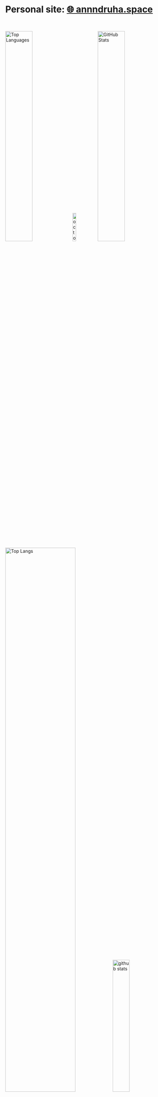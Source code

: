 # Personal site: [🌐 annndruha.space](https://annndruha.space)
<br>
<p align="left">
  <img alt="Top Languages" width=41% src="http://github-profile-summary-cards.vercel.app/api/cards/repos-per-language?username=annndruha&theme=default" />
  <img alt="octocat" width=15% src="https://user-images.githubusercontent.com/5713670/87202985-820dcb80-c2b6-11ea-9f56-7ec461c497c3.gif"/>
  <img alt="GitHub Stats" width=41% src="http://github-profile-summary-cards.vercel.app/api/cards/stats?username=annndruha&theme=default" />
</p>

<p align="left">
  <img alt="Top Langs" width=66% src="http://github-profile-summary-cards.vercel.app/api/cards/profile-details?username=annndruha&theme=default" />
  <img alt="github stats" width=32.5% src="http://github-profile-summary-cards.vercel.app/api/cards/productive-time?username=annndruha&theme=default&utcOffset=3" />
</p>
